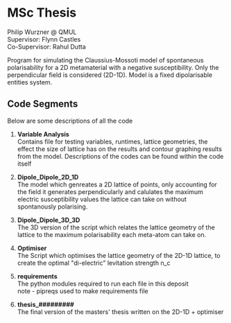 # MSc Thesis 

Philip Wurzner @ QMUL  
Supervisor: Flynn Castles  
Co-Supervisor: Rahul Dutta

Program for simulating the Claussius-Mossoti model of spontaneous 
polarisability for a 2D metamaterial with a negative susceptibility. Only the
perpendicular field is considered (2D-1D). Model is a  fixed dipolarisable entities system. 

## Code Segments

Below are some descriptions of all the code
1. **Variable Analysis**  
    Contains file for testing variables, runtimes, lattice geometries, the effect the size of lattice has on the results and contour graphing results from the model. Descriptions of the codes can be found within the code itself

2. **Dipole_Dipole_2D_1D**  
    The model which genreates a 2D lattice of points, only accounting for the field it generates perpendicularly and calulates the maximum electric susceptibility values the lattice can take on without spontanously polarising.

3. **Dipole_Dipole_3D_3D**  
The 3D version of the script which relates the lattice geometry of the lattice to the maximum polarisability each meta-atom can take on. 

4. **Optimiser**  
The Script which optimises the lattice geometry of the 2D-1D lattice, to create the optimal "di-electric" levitation strength n_c

5. **requirements**  
The python modules required to run each file in this deposit  
note - pipreqs used to make requirements file

 6. **thesis_#########**  
 The final version of the masters' thesis written on the 2D-1D + optimiser 
